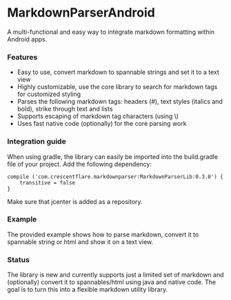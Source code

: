 # MarkdownParserAndroid
A multi-functional and easy way to integrate markdown formatting within Android apps.

### Features

* Easy to use, convert markdown to spannable strings and set it to a text view
* Highly customizable, use the core library to search for markdown tags for customized styling
* Parses the following markdown tags: headers (\#), text styles (italics and bold), strike through text and lists
* Supports escaping of markdown tag characters (using \\)
* Uses fast native code (optionally) for the core parsing work

### Integration guide
When using gradle, the library can easily be imported into the build.gradle file of your project. Add the following dependency:

    compile ('com.crescentflare.markdownparser:MarkdownParserLib:0.3.0') {
        transitive = false
    }

Make sure that jcenter is added as a repository.

### Example
The provided example shows how to parse markdown, convert it to spannable string or html and show it on a text view.

### Status
The library is new and currently supports just a limited set of markdown and (optionally) convert it to spannables/html using java and native code. The goal is to turn this into a flexible markdown utility library.